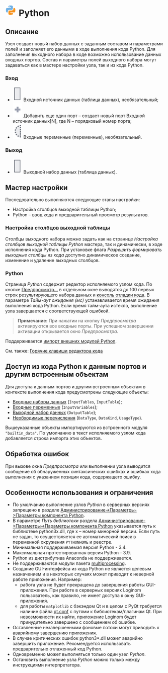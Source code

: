 # ![](../../../images/icons/components/python_default.svg) Python

## Описание

Узел создает новый набор данных с заданным составом и параметрами полей и заполняет его данными в ходе выполнения кода Python. Для заполнения выходного набора в коде возможно использование данных входных портов.
Состав и параметры полей выходного набора могут задаваться как в мастере настройки узла, так и из кода Python.

### Вход

* ![](../../../images/icons/app/node/ports/outputs/table_inactive.svg) Входной источник данных (таблица данных), необязательный;
* ![](../../../images/icons/app/node/ports/add/add_inactive_default.svg) Добавить еще один порт – создает новый порт Входной источник данных[N], где N – порядковый номер порта;
* ![](../../../images/icons/app/node/ports/inputs-optional/variable_inactive.svg) Входные переменные (переменные), необязательный.

### Выход

* ![](../../../images/icons/app/node/ports/outputs/table_inactive.svg) Выходной набор данных (таблица данных).

## Мастер настройки

Последовательно выполняются следующие этапы настройки:

* Настройка столбцов выходной таблицы Python;
* Python – ввод кода и предварительный просмотр результатов.

### Настройка столбцов выходной таблицы

Столбцы выходного набора можно задать как на странице *Настройка столбцов выходной таблицы Python* мастера, так и динамически, в ходе исполнения кода Python. При установке флага *Разрешить формировать выходные столбцы из кода* доступно динамическое создание, изменение и удаление выходных столбцов.

### Python

Страница *Python* содержит редактор исполняемого узлом кода. По кнопке [Предпросмотр…](../../../visualization/preview/preview.md) в отдельном окне выводятся до 100 первых строк результирующего набора данных и [консоль отладки кода](./console.md).
В параметре *Тайм-аут ожидания (мс)* устанавливается время ожидания выполнения кода Python. Если время тайм-аута истекло, выполнение узла завершается с соответствующей ошибкой.

> **Примечание:** При нажатии на кнопку *Предпросмотра* активируются все входные порты. При успешном завершении активации открывается окно *Предпросмотра*.

Поддерживается [импорт внешних модулей Python](./external-modules.md).

См. также: [Горячие клавиши редактора кода](./hotkeys.md)

## Доступ из кода Python к данным портов и другим встроенным объектам

Для доступа к данным портов и другим встроенным объектам в контексте выполнения кода предусмотрены следующие объекты:

* [Входные наборы данных](./input-tables.md) (`InputTables`, `InputTable`);
* [Входные переменные](./input-variables.md) (`InputVariables`);
* [Выходной набор данных](./output-table.md) (`OutputTable`);
* [Необходимые перечисления](./enum.md) (`DataType`, `DataKind`, `UsageType`).

Вышеуказанные объекты импортируются из встроенного модуля `"builtin_data"`. По умолчанию в текст исполняемого узлом кода добавляется строка импорта этих объектов.

## Обработка ошибок

При вызове окна *Предпросмотра* или выполнении узла выводится сообщение об обнаруженных синтаксических ошибках и ошибках хода выполнения с указанием позиции кода, содержащего ошибку.

## Особенности использования и ограничения

* По умолчанию выполнение узлов *Python* в серверных версиях запрещено в разделе [Администрирование->Параметры->Параметры компонента Python](../../../admin/parameters.md).
* В параметре *Путь библиотеки* раздела [Администрирование->Параметры->Параметры компонента Python](../../../admin/parameters.md) указывается путь к библиотеке python3x.dll, где x – номер минорной версии. Если путь не задан, то осуществляется ее автоматический поиск в переменной окружения `PYTHONHOME` и реестре.
* Минимальная поддерживаемая версия Python - 3.4.
* Максимальная протестированная версия Python - 3.9.
* Python из дистрибутива Anaconda не поддерживается.
* Не поддерживаются модули пакета [multiprocessing](https://docs.python.org/3/library/multiprocessing.html).
* Создание GUI-интерфейса из кода Python не является целевым назначением и в некоторых случаях может приводит к неверной работе приложения. Например:
  * работа узла не будет прекращена до завершения работы GUI-приложения. При работе в серверных версиях Loginom пользователь, как правило, не имеет доступа к окну GUI-приложения.
  * для работы `matplotlib` с бэкэндом Qt и в целом с PyQt требуется наличие файла [qt.conf](https://doc.qt.io/qt-5/qt-conf.html) с путями к библиотекам/плагинам Qt. При невозможности их найти, приложение Loginom будет принудительно завершено с сообщением об ошибке.
* Оставленные незавершенными фоновые потоки могут приводить к аварийному завершению приложения.
* В случае критических ошибок python3*.dll может аварийно завершить приложение. Рекомендуется использовать предварительно отлаженный код Python.
* Одновременно может выполняться только один узел *Python*.
* Остановить выполнение узла *Python* можно только между инструкциями интерпретатора.
